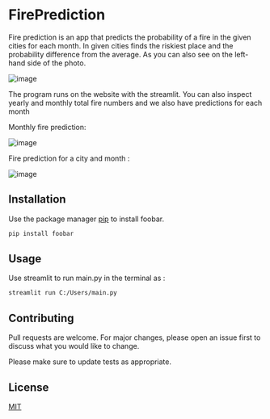 # FirePrediction

Fire prediction is an app that predicts the probability of a fire in the given cities for each month. In given cities finds the riskiest place and the probability difference from the average. As you can also see on the left-hand side of the photo.

![image](https://user-images.githubusercontent.com/18538179/189983017-6fe968c7-7eab-417c-bd78-1cb6646f147a.png)

The program runs on the website with the streamlit. You can also inspect yearly and monthly total fire numbers and we also have predictions for each month

Monthly fire prediction: 

![image](https://user-images.githubusercontent.com/18538179/189983203-52e3e579-9f77-4293-8243-d2f6e3539e35.png)

Fire prediction for a city and month : 


![image](https://user-images.githubusercontent.com/18538179/189983427-9d203895-9f40-4dc2-97d7-42075d0013e5.png)


## Installation

Use the package manager [pip](https://pip.pypa.io/en/stable/) to install foobar.

```bash
pip install foobar
```

## Usage

Use streamlit to run main.py in the terminal as : 

```bash
streamlit run C:/Users/main.py
```




## Contributing
Pull requests are welcome. For major changes, please open an issue first to discuss what you would like to change.

Please make sure to update tests as appropriate.

## License
[MIT](https://choosealicense.com/licenses/mit/)
